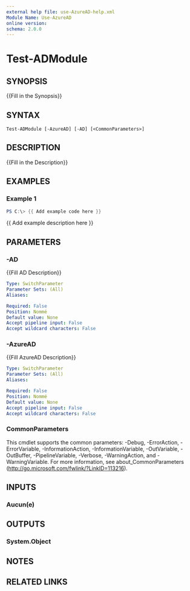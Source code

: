 ```yaml
---
external help file: use-AzureAD-help.xml
Module Name: Use-AzureAD
online version:
schema: 2.0.0
---
```


# Test-ADModule

## SYNOPSIS
{{Fill in the Synopsis}}

## SYNTAX

```
Test-ADModule [-AzureAD] [-AD] [<CommonParameters>]
```

## DESCRIPTION
{{Fill in the Description}}

## EXAMPLES

### Example 1
```powershell
PS C:\> {{ Add example code here }}
```

{{ Add example description here }}

## PARAMETERS

### -AD
{{Fill AD Description}}

```yaml
Type: SwitchParameter
Parameter Sets: (All)
Aliases:

Required: False
Position: Nommé
Default value: None
Accept pipeline input: False
Accept wildcard characters: False
```

### -AzureAD
{{Fill AzureAD Description}}

```yaml
Type: SwitchParameter
Parameter Sets: (All)
Aliases:

Required: False
Position: Nommé
Default value: None
Accept pipeline input: False
Accept wildcard characters: False
```

### CommonParameters
This cmdlet supports the common parameters: -Debug, -ErrorAction, -ErrorVariable, -InformationAction, -InformationVariable, -OutVariable, -OutBuffer, -PipelineVariable, -Verbose, -WarningAction, and -WarningVariable.
For more information, see about_CommonParameters (http://go.microsoft.com/fwlink/?LinkID=113216).

## INPUTS

### Aucun(e)

## OUTPUTS

### System.Object
## NOTES

## RELATED LINKS
